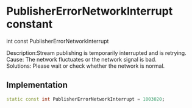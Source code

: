 


# PublisherErrorNetworkInterrupt constant







int const PublisherErrorNetworkInterrupt
  




<p>Description:Stream publishing is temporarily interrupted and is retrying. <br>Cause: The network fluctuates or the network signal is bad.<br>Solutions: Please wait or check whether the network is normal.</p>



## Implementation

```dart
static const int PublisherErrorNetworkInterrupt = 1003020;
```







